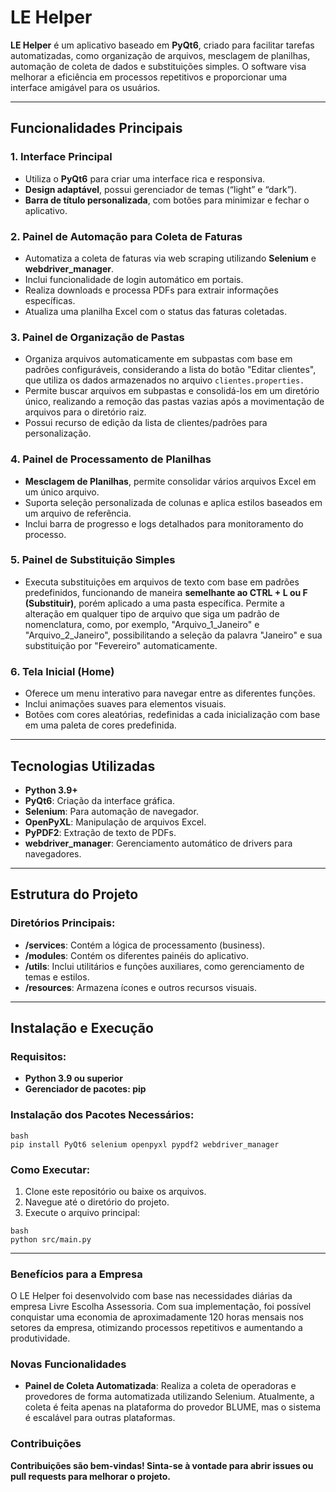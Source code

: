 # LE Helper

**LE Helper** é um aplicativo baseado em **PyQt6**, criado para facilitar tarefas automatizadas, como organização de arquivos, mesclagem de planilhas, automação de coleta de dados e substituições simples. O software visa melhorar a eficiência em processos repetitivos e proporcionar uma interface amigável para os usuários.

---

## Funcionalidades Principais
### 1. Interface Principal
- Utiliza o **PyQt6** para criar uma interface rica e responsiva.
- **Design adaptável**, possui gerenciador de temas (“light” e “dark”).
- **Barra de título personalizada**, com botões para minimizar e fechar o aplicativo.

### 2. Painel de Automação para Coleta de Faturas
- Automatiza a coleta de faturas via web scraping utilizando **Selenium** e **webdriver_manager**.
- Inclui funcionalidade de login automático em portais.
- Realiza downloads e processa PDFs para extrair informações específicas.
- Atualiza uma planilha Excel com o status das faturas coletadas.

### 3. Painel de Organização de Pastas
- Organiza arquivos automaticamente em subpastas com base em padrões configuráveis, considerando a lista do botão "Editar clientes", que utiliza os dados armazenados no arquivo ```clientes.properties.```
- Permite buscar arquivos em subpastas e consolidá-los em um diretório único, realizando a remoção das pastas vazias após a movimentação de arquivos para o diretório raiz.
- Possui recurso de edição da lista de clientes/padrões para personalização.

### 4. Painel de Processamento de Planilhas
- **Mesclagem de Planilhas**, permite consolidar vários arquivos Excel em um único arquivo.
- Suporta seleção personalizada de colunas e aplica estilos baseados em um arquivo de referência.
- Inclui barra de progresso e logs detalhados para monitoramento do processo.

### 5. Painel de Substituição Simples
- Executa substituições em arquivos de texto com base em padrões predefinidos, funcionando de maneira **semelhante ao CTRL + L ou F (Substituir)**, porém aplicado a uma pasta específica. Permite a alteração em qualquer tipo de arquivo que siga um padrão de nomenclatura, como, por exemplo, "Arquivo_1_Janeiro" e "Arquivo_2_Janeiro", possibilitando a seleção da palavra "Janeiro" e sua substituição por "Fevereiro" automaticamente.

### 6. Tela Inicial (Home)
- Oferece um menu interativo para navegar entre as diferentes funções.
- Inclui animações suaves para elementos visuais.
- Botões com cores aleatórias, redefinidas a cada inicialização com base em uma paleta de cores predefinida.

---

## Tecnologias Utilizadas
- **Python 3.9+**
- **PyQt6**: Criação da interface gráfica.
- **Selenium**: Para automação de navegador.
- **OpenPyXL**: Manipulação de arquivos Excel.
- **PyPDF2**: Extração de texto de PDFs.
- **webdriver_manager**: Gerenciamento automático de drivers para navegadores.

---

## Estrutura do Projeto
### Diretórios Principais:

- **/services**: Contém a lógica de processamento (business).
- **/modules**: Contém os diferentes painéis do aplicativo.
- **/utils**: Inclui utilitários e funções auxiliares, como gerenciamento de temas e estilos.
- **/resources**: Armazena ícones e outros recursos visuais.

---

## Instalação e Execução
### Requisitos:
- **Python 3.9 ou superior**
- **Gerenciador de pacotes: pip**

### Instalação dos Pacotes Necessários:
```
bash
pip install PyQt6 selenium openpyxl pypdf2 webdriver_manager
```

### Como Executar:
1. Clone este repositório ou baixe os arquivos.
2. Navegue até o diretório do projeto.
3. Execute o arquivo principal:
```
bash
python src/main.py
```

---

### Benefícios para a Empresa
O LE Helper foi desenvolvido com base nas necessidades diárias da empresa Livre Escolha Assessoria. Com sua implementação, foi possível conquistar uma economia de aproximadamente 120 horas mensais nos setores da empresa, otimizando processos repetitivos e aumentando a produtividade.

### Novas Funcionalidades
- **Painel de Coleta Automatizada**: Realiza a coleta de operadoras e provedores de forma automatizada utilizando Selenium. Atualmente, a coleta é feita apenas na plataforma do provedor BLUME, mas o sistema é escalável para outras plataformas.

### Contribuições
**Contribuições são bem-vindas! Sinta-se à vontade para abrir issues ou pull requests para melhorar o projeto.**
